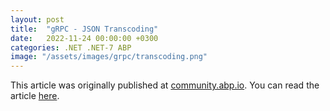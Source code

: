```yaml
---
layout: post
title:  "gRPC - JSON Transcoding"
date:   2022-11-24 00:00:00 +0300
categories: .NET .NET-7 ABP
image: "/assets/images/grpc/transcoding.png"
---
```


This article was originally published at [community.abp.io](https://community.abp.io/). You can read the article [here](https://community.abp.io/posts/grpc-json-transcoding-16eai2zw).